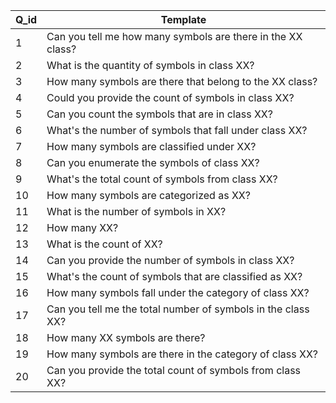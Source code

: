 | Q_id | Template                                                                 |
|------|--------------------------------------------------------------------------|
| 1    | Can you tell me how many symbols are there in the XX class?             |
| 2    | What is the quantity of symbols in class XX?                            |
| 3    | How many symbols are there that belong to the XX class?                 |
| 4    | Could you provide the count of symbols in class XX?                     |
| 5    | Can you count the symbols that are in class XX?                         |
| 6    | What's the number of symbols that fall under class XX?                 |
| 7    | How many symbols are classified under XX?                               |
| 8    | Can you enumerate the symbols of class XX?                              |
| 9    | What's the total count of symbols from class XX?                        |
| 10   | How many symbols are categorized as XX?                                 |
| 11   | What is the number of symbols in XX?                                    |
| 12   | How many XX?                                                            |
| 13   | What is the count of XX?                                                |
| 14   | Can you provide the number of symbols in class XX?                      |
| 15   | What's the count of symbols that are classified as XX?                 |
| 16   | How many symbols fall under the category of class XX?                   |
| 17   | Can you tell me the total number of symbols in the class XX?            |
| 18   | How many XX symbols are there?                                          |
| 19   | How many symbols are there in the category of class XX?                 |
| 20   | Can you provide the total count of symbols from class XX?               |
